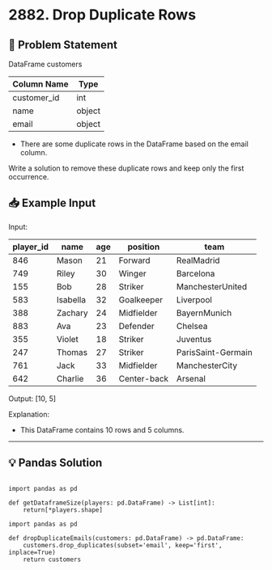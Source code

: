 # 2882. Drop Duplicate Rows


## 📝 Problem Statement

DataFrame customers

| Column Name | Type   |
|-------------|--------|
| customer_id | int    |
| name        | object |
| email       | object |

 - There are some duplicate rows in the DataFrame based on the email column.

Write a solution to remove these duplicate rows and keep only the first occurrence.

## 📥 Example Input
Input:

| player_id | name     | age | position    | team               |
|-----------|----------|-----|-------------|--------------------|
| 846       | Mason    | 21  | Forward     | RealMadrid         |
| 749       | Riley    | 30  | Winger      | Barcelona          |
| 155       | Bob      | 28  | Striker     | ManchesterUnited   |
| 583       | Isabella | 32  | Goalkeeper  | Liverpool          |
| 388       | Zachary  | 24  | Midfielder  | BayernMunich       |
| 883       | Ava      | 23  | Defender    | Chelsea            |
| 355       | Violet   | 18  | Striker     | Juventus           |
| 247       | Thomas   | 27  | Striker     | ParisSaint-Germain |
| 761       | Jack     | 33  | Midfielder  | ManchesterCity     |
| 642       | Charlie  | 36  | Center-back | Arsenal            |

Output:
[10, 5]

Explanation:
 - This DataFrame contains 10 rows and 5 columns.
---

## 💡 Pandas Solution

```pandas

import pandas as pd

def getDataframeSize(players: pd.DataFrame) -> List[int]:
    return[*players.shape]

import pandas as pd

def dropDuplicateEmails(customers: pd.DataFrame) -> pd.DataFrame:
    customers.drop_duplicates(subset='email', keep='first', inplace=True)
    return customers
